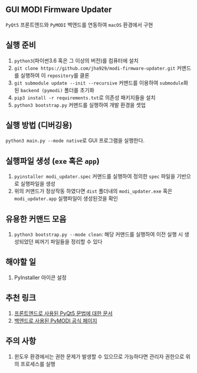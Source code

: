 GUI MODI Firmware Updater
-------------------------
`PyQt5` 프론트엔드와 `PyMODI` 백엔드를 연동하여 `macOS` 환경에서 구현

실행 준비
--
1. `python3`(파이썬3.6 혹은 그 이상의 버전)를 컴퓨터에 설치
2. `git clone https://github.com/jha929/modi-firmware-updater.git` 커맨드를 실행하여 이 `repository`를 클론
3. `git submodule update --init --recursive` 커맨드를 이용하여 `submodule`화 된
`backend (pymodi)` 폴더를 초기화
4. `pip3 install -r requirements.txt`로 의존성 패키지들을 설치
5. `python3 bootstrap.py` 커맨드를 실행하여 개발 환경을 셋업

실행 방법 (디버깅용)
--
`python3 main.py --mode native`로 GUI 프로그램을 실행한다.

실행파일 생성 (`exe` 혹은 `app`)
--
1. `pyinstaller modi_updater.spec` 커맨드를 실행하여 정의한 `spec` 파일을 기반으로 실행파일을 생성
2. 위의 커맨드가 정상작동 하였다면 `dist` 폴더내의 `modi_updater.exe` 혹은
`modi_updater.app` 실행파일이 생성된것을 확인

유용한 커맨드 모음
--
1. `python3 bootstrap.py --mode clean`: 해당 커맨드를 실행하여 이전 실행 시 생성되었던 찌꺼기 파일들을 정리할 수 있다

해야할 일
--
1. PyInstaller 아이콘 설정

추천 링크
--
1. [프론트엔드로 사용된 PyQt5 문법에 대한 문서](https://wikidocs.net/book/2944)
2. [백엔드로 사용된 PyMODI 공식 페이지](https://github.com/luxrobo/pymodi)

주의 사항
--
1. 윈도우 환경에서는 권한 문제가 발생할 수 있으므로 가능하다면 관리자 권한으로 위의 프로세스를 실행
